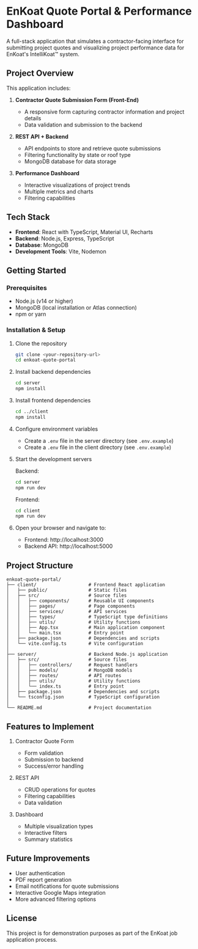 # EnKoat Quote Portal & Performance Dashboard

A full-stack application that simulates a contractor-facing interface for submitting project quotes and visualizing project performance data for EnKoat's IntelliKoat™ system.

## Project Overview

This application includes:

1. **Contractor Quote Submission Form (Front-End)**
   - A responsive form capturing contractor information and project details
   - Data validation and submission to the backend

2. **REST API + Backend**
   - API endpoints to store and retrieve quote submissions
   - Filtering functionality by state or roof type
   - MongoDB database for data storage

3. **Performance Dashboard**
   - Interactive visualizations of project trends
   - Multiple metrics and charts
   - Filtering capabilities

## Tech Stack

- **Frontend**: React with TypeScript, Material UI, Recharts
- **Backend**: Node.js, Express, TypeScript
- **Database**: MongoDB
- **Development Tools**: Vite, Nodemon

## Getting Started

### Prerequisites

- Node.js (v14 or higher)
- MongoDB (local installation or Atlas connection)
- npm or yarn

### Installation & Setup

1. Clone the repository
   ```bash
   git clone <your-repository-url>
   cd enkoat-quote-portal
   ```

2. Install backend dependencies
   ```bash
   cd server
   npm install
   ```

3. Install frontend dependencies
   ```bash
   cd ../client
   npm install
   ```

4. Configure environment variables
   - Create a `.env` file in the server directory (see `.env.example`)
   - Create a `.env` file in the client directory (see `.env.example`)

5. Start the development servers

   Backend:
   ```bash
   cd server
   npm run dev
   ```

   Frontend:
   ```bash
   cd client
   npm run dev
   ```

6. Open your browser and navigate to:
   - Frontend: http://localhost:3000
   - Backend API: http://localhost:5000

## Project Structure

```
enkoat-quote-portal/
├── client/                   # Frontend React application
│   ├── public/               # Static files
│   ├── src/                  # Source files
│   │   ├── components/       # Reusable UI components
│   │   ├── pages/            # Page components
│   │   ├── services/         # API services
│   │   ├── types/            # TypeScript type definitions
│   │   ├── utils/            # Utility functions
│   │   ├── App.tsx           # Main application component
│   │   └── main.tsx          # Entry point
│   ├── package.json          # Dependencies and scripts
│   └── vite.config.ts        # Vite configuration
│
├── server/                   # Backend Node.js application
│   ├── src/                  # Source files
│   │   ├── controllers/      # Request handlers
│   │   ├── models/           # MongoDB models
│   │   ├── routes/           # API routes
│   │   ├── utils/            # Utility functions
│   │   └── index.ts          # Entry point
│   ├── package.json          # Dependencies and scripts
│   └── tsconfig.json         # TypeScript configuration
│
└── README.md                 # Project documentation
```

## Features to Implement

1. Contractor Quote Form
   - Form validation
   - Submission to backend
   - Success/error handling

2. REST API
   - CRUD operations for quotes
   - Filtering capabilities
   - Data validation

3. Dashboard
   - Multiple visualization types
   - Interactive filters
   - Summary statistics

## Future Improvements

- User authentication
- PDF report generation
- Email notifications for quote submissions
- Interactive Google Maps integration
- More advanced filtering options

## License

This project is for demonstration purposes as part of the EnKoat job application process.